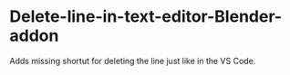 # Delete-line-in-text-editor-Blender-addon
Adds missing shortut for deleting the line just like in the VS Code.
